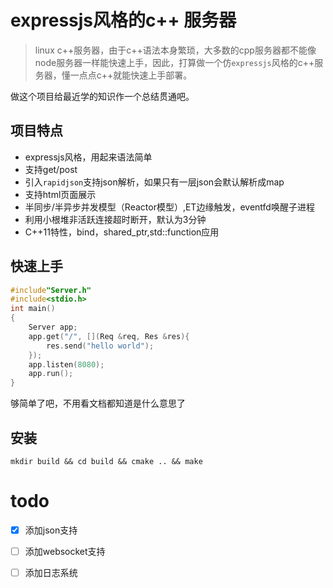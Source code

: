 # expressjs风格的c++ 服务器
> linux c++服务器，由于c++语法本身繁琐，大多数的cpp服务器都不能像node服务器一样能快速上手，因此，打算做一个仿`expressjs`风格的c++服务器，懂一点点c++就能快速上手部署。

做这个项目给最近学的知识作一个总结贯通吧。
## 项目特点
* expressjs风格，用起来语法简单
* 支持get/post
* 引入`rapidjson`支持json解析，如果只有一层json会默认解析成map
* 支持html页面展示
* 半同步/半异步并发模型（Reactor模型）,ET边缘触发，eventfd唤醒子进程
* 利用小根堆非活跃连接超时断开，默认为3分钟
* C++11特性，bind，shared_ptr,std::function应用

## 快速上手
```c
#include"Server.h"
#include<stdio.h>
int main()
{
    Server app;
    app.get("/", [](Req &req, Res &res){
        res.send("hello world");
    });
    app.listen(8080);
    app.run();
}
```
够简单了吧，不用看文档都知道是什么意思了
## 安装
```shell
mkdir build && cd build && cmake .. && make
```
# todo
- [x] 添加json支持
- [ ] 添加websocket支持
- [ ] 添加日志系统

